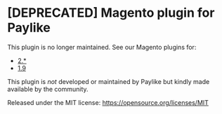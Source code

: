 # [DEPRECATED] Magento plugin for Paylike

This plugin is no longer maintained. See our Magento plugins for:

- [2.*](https://github.com/paylike/plugin-magento-2)
- [1.9](https://github.com/paylike/plugin-magento-1.9)

This plugin is *not* developed or maintained by Paylike but kindly made
available by the community.

Released under the MIT license: https://opensource.org/licenses/MIT
